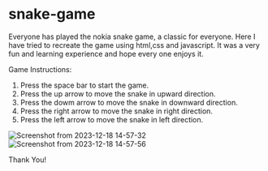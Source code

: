 # snake-game
Everyone has played the nokia snake game, a classic for everyone. Here I have tried to recreate the game using html,css and javascript. It was a very fun and learning experience and hope every one enjoys it.

Game Instructions:
1. Press the space bar to start the game.
2. Press the up arrow to move the snake in upward direction.
3. Press the dowm arrow to move the snake in downward direction.
4. Press the right arrow to move the snake in right direction.
5. Press the left arrow to move the snake in left direction.

![Screenshot from 2023-12-18 14-57-32](https://github.com/Kitret/snake-game/assets/87424736/f250ac5a-d4d4-4ad9-bd3b-94b6d0092eab)
![Screenshot from 2023-12-18 14-57-56](https://github.com/Kitret/snake-game/assets/87424736/f58a5ee8-488f-4553-a428-e22301541338)

Thank You!
